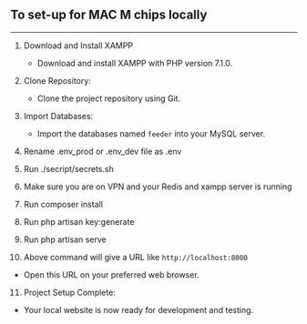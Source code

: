 ## To set-up for MAC M chips locally
---
1. Download and Install XAMPP
   * Download and install XAMPP with PHP version 7.1.0.

2. Clone Repository:
   * Clone the project repository using Git.

3. Import Databases:
   * Import the databases named `feeder` into your MySQL server.

4. Rename .env_prod or .env_dev file as .env

5. Run ./secript/secrets.sh

6. Make sure you are on VPN and your Redis and xampp server is running

7. Run composer install

8. Run php artisan key:generate

9. Run php artisan serve

10. Above command will give a URL like `http://localhost:8000`
   * Open this URL on your preferred web browser.

11. Project Setup Complete:
   * Your local website is now ready for development and testing.
